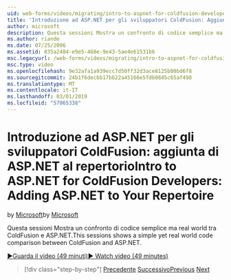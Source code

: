 ```yaml
---
uid: web-forms/videos/migrating/intro-to-aspnet-for-coldfusion-developers-adding-aspnet-to-your-repertoire
title: 'Introduzione ad ASP.NET per gli sviluppatori ColdFusion: Aggiunta di ASP.NET al repertorio | Microsoft Docs'
author: microsoft
description: Questa sessioni Mostra un confronto di codice semplice ma real world tra ColdFusion e ASP.NET.
ms.author: riande
ms.date: 07/25/2006
ms.assetid: 835a2484-e9e5-468e-9e43-5ae4e61531b6
msc.legacyurl: /web-forms/videos/migrating/intro-to-aspnet-for-coldfusion-developers-adding-aspnet-to-your-repertoire
msc.type: video
ms.openlocfilehash: 9e32afa1a939ecc7d50ff32d3ace8125b80bd6f8
ms.sourcegitcommit: 24b1f6decbb17bb22a45166e5fdb0845c65af498
ms.translationtype: MT
ms.contentlocale: it-IT
ms.lasthandoff: 03/01/2019
ms.locfileid: "57065338"
---
```

<a name="intro-to-aspnet-for-coldfusion-developers-adding-aspnet-to-your-repertoire"></a><span data-ttu-id="8e069-103">Introduzione ad ASP.NET per gli sviluppatori ColdFusion: aggiunta di ASP.NET al repertorio</span><span class="sxs-lookup"><span data-stu-id="8e069-103">Intro to ASP.NET for ColdFusion Developers: Adding ASP.NET to Your Repertoire</span></span>
====================
<span data-ttu-id="8e069-104">by [Microsoft](https://github.com/microsoft)</span><span class="sxs-lookup"><span data-stu-id="8e069-104">by [Microsoft](https://github.com/microsoft)</span></span>

<span data-ttu-id="8e069-105">Questa sessioni Mostra un confronto di codice semplice ma real world tra ColdFusion e ASP.NET.</span><span class="sxs-lookup"><span data-stu-id="8e069-105">This sessions shows a simple yet real world code comparison between ColdFusion and ASP.NET.</span></span>

[<span data-ttu-id="8e069-106">&#9654;Guarda il video (49 minuti)</span><span class="sxs-lookup"><span data-stu-id="8e069-106">&#9654; Watch video (49 minutes)</span></span>](https://channel9.msdn.com/Blogs/ASP-NET-Site-Videos/intro-to-aspnet-for-coldfusion-developers-adding-aspnet-to-your-repertoire)

> [!div class="step-by-step"]
> <span data-ttu-id="8e069-107">[Precedente](intro-to-aspnet-for-jsp-developers-building-applications.md)
> [Successivo](introduction-to-aspnet-for-coldfusion-developers-building-an-aspnet-application.md)</span><span class="sxs-lookup"><span data-stu-id="8e069-107">[Previous](intro-to-aspnet-for-jsp-developers-building-applications.md)
[Next](introduction-to-aspnet-for-coldfusion-developers-building-an-aspnet-application.md)</span></span>
